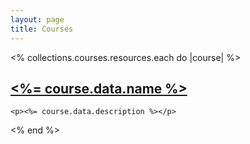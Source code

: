 ```yaml
---
layout: page
title: Courses
---
```


<% collections.courses.resources.each do |course| %>
  <article>
    <a href="<%= course.relative_url %>"><h2><%= course.data.name %></h2></a>

    <p><%= course.data.description %></p>
  </article>
<% end %>
<ul>
